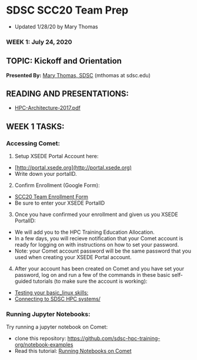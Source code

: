 # SDSC SCC20 Team Prep
* Updated 1/28/20 by Mary Thomas

### WEEK 1: July 24, 2020

## TOPIC:  Kickoff and Orientation
**Presented By:** [Mary Thomas, SDSC](https://hpc-students.sdsc.edu/instr_bios/mary_thomas.html) (mthomas at sdsc.edu)

## READING AND PRESENTATIONS:
* [HPC-Architecture-2017.pdf](./HPC-Architecture-2017.pdf)

## WEEK 1 TASKS:
### Accessing Comet:
1. Setup XSEDE Portal Account here:
* [http://portal.xsede.org](http://portal.xsede.org)
* Write down your portalID.

2. Confirm Enrollment (Google Form):
* [SCC20 Team Enrollment Form](https://docs.google.com/forms/d/1FF_Xw05yj5J1-lkUlcBrLaDE0VF3E6SH5sHmemsgQYo/edit)
* Be sure to enter your XSEDE PortalID

3. Once you have confirmed your enrollment and given us you XSEDE PortalID:
* We will add you to the HPC Training Education Allocation.
* In a few days, you will recieve notification that your Comet account is ready for logging on with instructions on how to set your password.
* Note: your Comet account password will be the same password that you used when creating your XSEDE Portal account.

4. After your account has been created on Comet and you have set your password, log on and run a few of the commands in these basic self-guided tutorials (to make sure the account is working):
* [Testing your basic_linux skills:](https://github.com/sdsc-hpc-training-org/basic_skills/tree/master/basic_linux_skills)
* [Connecting to SDSC HPC systems/](https://github.com/sdsc-hpc-training-org/basic_skills/tree/master/connecting-to-hpc-systems)


### Running Jupyter Notebooks:
Try running a jupyter notebook on Comet:
* clone this repository:  https://github.com/sdsc-hpc-training-org/notebook-examples
* Read this tutorial:  [Running Notebooks on Comet](https://comet-notebooks-101.readthedocs.io/en/comet)
